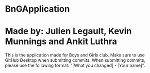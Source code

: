 # BnGApplication
# Made by: Julien Legault, Kevin Munnings and Ankit Luthra
This is the application made for Boys and Girls club. Make sure to use GitHub Desktop when submitting commits. When submitting commits, please use the following format: "[What you changed]  - [Your name]".
